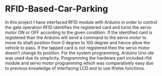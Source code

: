 # RFID-Based-Car-Parking
In this project I have interfaced RFID module with Arduino in order to control the gate operation RFID identifies the registered card and turns the servo motor ON or
OFF according to the given condition.
If the identified card is registered than the Arduino will send a command to the servo motor to move its shaft position from 0 degree to 100 degree and hence allow
the vehicle to pass. If the tapped card is not registered then the servo motor doesn’t change its position.
For the system programming, Arduino Uno ide was used due its simplicity.
Programming the hardware part included rfid module and servo motor programming which was comparatively easy due to previous knowledge of interfacing LCD and to use If/else functions.
